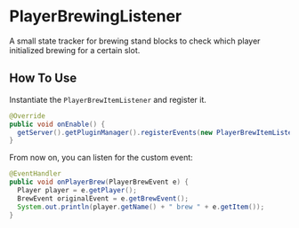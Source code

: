 # PlayerBrewingListener

A small state tracker for brewing stand blocks to check which player initialized brewing for a certain slot.

## How To Use

Instantiate the `PlayerBrewItemListener` and register it.

```java
@Override
public void onEnable() {
  getServer().getPluginManager().registerEvents(new PlayerBrewItemListener(), this);
}
```

From now on, you can listen for the custom event:

```java
@EventHandler
public void onPlayerBrew(PlayerBrewEvent e) {
  Player player = e.getPlayer();
  BrewEvent originalEvent = e.getBrewEvent();
  System.out.println(player.getName() + " brew " + e.getItem());
}
```